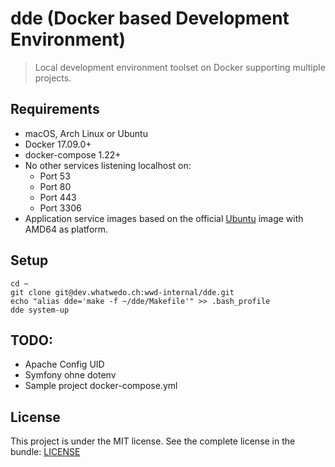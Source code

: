 # dde (Docker based Development Environment)

> Local development environment toolset on Docker supporting multiple projects.


## Requirements

* macOS, Arch Linux or Ubuntu
* Docker 17.09.0+
* docker-compose 1.22+
* No other services listening localhost on:
    * Port 53
    * Port 80
    * Port 443
    * Port 3306
* Application service images based on the official [Ubuntu](https://hub.docker.com/_/ubuntu/) image with AMD64 as platform.


## Setup

```
cd ~
git clone git@dev.whatwedo.ch:wwd-internal/dde.git
echo "alias dde='make -f ~/dde/Makefile'" >> .bash_profile
dde system-up
```


## TODO:

* Apache Config UID
* Symfony ohne dotenv
* Sample project docker-compose.yml


## License

This project is under the MIT license. See the complete license in the bundle: [LICENSE](LICENSE)
